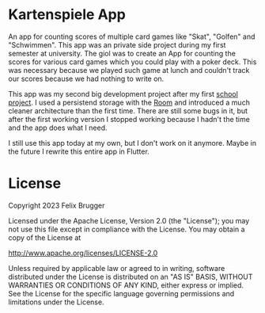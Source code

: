 # Kartenspiele App
An app for counting scores of multiple card games like "Skat", "Golfen" and "Schwimmen". This app was an private side project during my first semester at university. 
The giol was to create an App for counting the scores for various card games which you could play with a poker deck. This was necessary because we played such game at
lunch and couldn't track our scores because we had nothing to write on.

This app was my second big development project after my first [school project](https://github.com/NachtaktiverHalbaffe/AHOJ-Jugendgottesdienst/blob/master/README.md). 
I used a persistend storage with the [Room](https://developer.android.com/training/data-storage/room) and introduced a much cleaner architecture than the first time. 
There are still some bugs in it, but after the first working version I stopped working because I hadn't the time and the app does what I need.

I still use this app today at my own, but I don't work on it anymore. Maybe in the future I rewrite this entire app in Flutter.

# License
Copyright 2023 Felix Brugger

Licensed under the Apache License, Version 2.0 (the "License");
you may not use this file except in compliance with the License.
You may obtain a copy of the License at

  http://www.apache.org/licenses/LICENSE-2.0

Unless required by applicable law or agreed to in writing, software
distributed under the License is distributed on an "AS IS" BASIS,
WITHOUT WARRANTIES OR CONDITIONS OF ANY KIND, either express or implied.
See the License for the specific language governing permissions and
limitations under the License.
